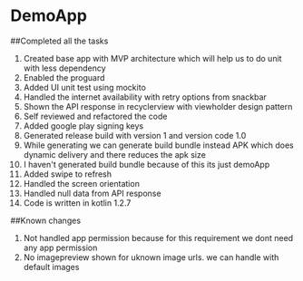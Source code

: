 # DemoApp

##Completed all the tasks
1. Created base app with MVP architecture which will help us to do unit with less dependency
2. Enabled the proguard 
3. Added UI unit test using mockito
4. Handled the internet availability with retry options from snackbar
5. Shown the API response in recyclerview with viewholder design pattern
6. Self reviewed and refactored the code
7. Added google play signing keys
8. Generated release build with version 1 and version code 1.0
9. While generating we can generate build bundle instead APK which does dynamic delivery and there reduces the apk size
10. I haven't generated build bundle because of this its just demoApp
11. Added swipe to refresh 
12. Handled the screen orientation 
13. Handled null data from API response
14. Code is written in kotlin 1.2.7

##Known changes
1. Not handled app permission because for this requirement we dont need any app permission
2. No imagepreview shown for uknown image urls. we can handle with default images
  
 
